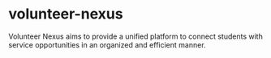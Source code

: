 # volunteer-nexus
Volunteer Nexus aims to provide a unified platform to connect students with service opportunities in an organized and efficient manner.
